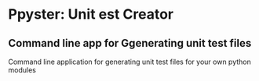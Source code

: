 # Ppyster: Unit est Creator
## Command line app for Ggenerating unit test files
Command line application for generating unit test files for your own python modules
<!--stackedit_data:
eyJoaXN0b3J5IjpbMTk2MzM5NTYzLC0xNTY5NzczMTZdfQ==
-->
